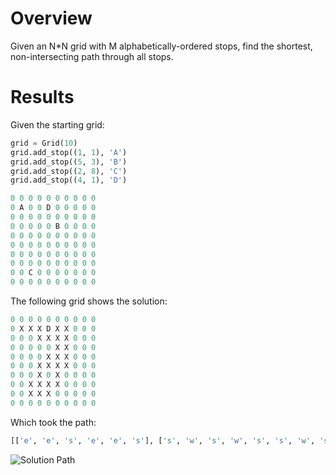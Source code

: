 # Overview
Given an N*N grid with M alphabetically-ordered stops, find the shortest, non-intersecting path through all stops.

# Results
Given the starting grid:
```python
grid = Grid(10)
grid.add_stop((1, 1), 'A')
grid.add_stop((5, 3), 'B')
grid.add_stop((2, 8), 'C')
grid.add_stop((4, 1), 'D')

0 0 0 0 0 0 0 0 0 0 
0 A 0 0 D 0 0 0 0 0 
0 0 0 0 0 0 0 0 0 0 
0 0 0 0 0 B 0 0 0 0 
0 0 0 0 0 0 0 0 0 0 
0 0 0 0 0 0 0 0 0 0 
0 0 0 0 0 0 0 0 0 0 
0 0 0 0 0 0 0 0 0 0 
0 0 C 0 0 0 0 0 0 0 
0 0 0 0 0 0 0 0 0 0 
```

The following grid shows the solution:
```python
0 0 0 0 0 0 0 0 0 0 
0 X X X D X X 0 0 0 
0 0 0 X X X X 0 0 0 
0 0 0 0 0 X X 0 0 0 
0 0 0 0 X X X 0 0 0 
0 0 0 X X X X 0 0 0 
0 0 0 X 0 X 0 0 0 0 
0 0 X X X X 0 0 0 0 
0 0 X X X 0 0 0 0 0 
0 0 0 0 0 0 0 0 0 0 
```

Which took the path:
```python
[['e', 'e', 's', 'e', 'e', 's'], ['s', 'w', 's', 'w', 's', 's', 'w', 's'], ['e', 'e', 'n', 'e', 'n', 'n', 'e', 'n', 'n', 'n', 'n', 'w', 'w']]
```

![Solution Path](https://nathanaburgess.com/images/astar_kata_solution.png)
